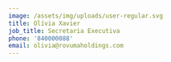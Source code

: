 ```yaml
---
image: /assets/img/uploads/user-regular.svg
title: Olívia Xavier
job_title: Secretaria Executiva
phone: '840000088'
email: olivia@rovumaholdings.com
---
```


